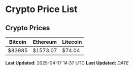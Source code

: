 # Crypto Price List

## Crypto Prices
| Bitcoin | Ethereum | Litecoin |
| ------- | -------- | -------- |
| $83985 | $1573.07 | $74.04 |
**Last Updated:** 2025-04-17 14:37 UTC
**Last Updated:** $DATE$
